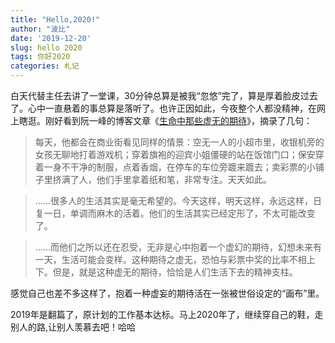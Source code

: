 ```yaml
---
title: "Hello,2020!"
author: "波比"
date: '2019-12-20'
slug: hello 2020
tags: 你好2020
categories: 札记
---
```


白天代替主任去讲了一堂课，30分钟总算是被我“忽悠”完了，算是厚着脸皮过去了。心中一直悬着的事总算是落听了。也许正因如此，今夜整个人都没精神，在网上瞎逛。刚好看到阮一峰的博客文章《[生命中那些虚无的期待](http://www.ruanyifeng.com/road/2006/2006-04-17-void.html)》，摘录了几句：

> 每天，他都会在商业街看见同样的情景：空无一人的小超市里，收银机旁的女孩无聊地打着游戏机；穿着旗袍的迎宾小姐僵硬的站在饭馆门口；保安穿着一身不干净的制服，点着香烟，在停车的车位旁踱来踱去；卖彩票的小铺子里挤满了人，他们手里拿着纸和笔，非常专注。天天如此。

> ……很多人的生活其实是毫无希望的。今天这样，明天这样，永远这样，日复一日，单调而麻木的活着。他们的生活其实已经定形了，不太可能改变了。

> ……而他们之所以还在忍受，无非是心中抱着一个虚幻的期待，幻想未来有一天，生活可能会变样。这种期待之虚无，恐怕与彩票中奖的比率不相上下。但是，就是这种虚无的期待，恰恰是人们生活下去的精神支柱。

感觉自己也差不多这样了，抱着一种虚妄的期待活在一张被世俗设定的“画布”里。

2019年是翻篇了，原计划的工作基本达标。马上2020年了，继续穿自己的鞋，走别人的路,让别人羡慕去吧！哈哈



